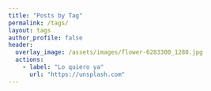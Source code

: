 ```yaml
---
title: "Posts by Tag"
permalink: /tags/
layout: tags
author_profile: false
header:
  overlay_image: /assets/images/flower-6283300_1280.jpg
  actions:
    - label: "Lo quiero ya"
      url: "https://unsplash.com"
---
```

